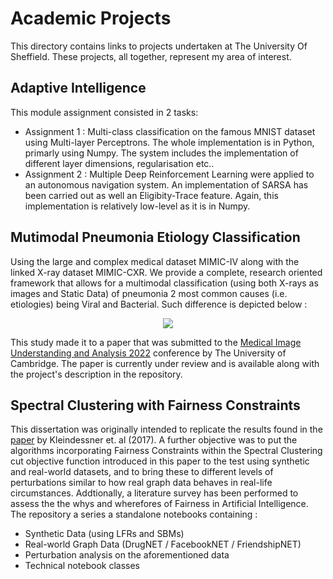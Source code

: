 # Academic Projects
This directory contains links to projects undertaken at The University Of Sheffield. These projects, all together, represent my area of interest.


## Adaptive Intelligence

This module assignment consisted in 2 tasks:
- Assignment 1 : Multi-class classification on the famous MNIST dataset using Multi-layer Perceptrons. The whole implementation is in Python, primarly using Numpy. The system includes the implementation of different layer dimensions, regularisation etc..
- Assignment 2 : Multiple Deep Reinforcement Learning were applied to an autonomous navigation system. An implementation of SARSA has been carried out as well an Eligibity-Trace feature. Again, this implementation is relatively low-level as it is in Numpy.


## Mutimodal Pneumonia Etiology Classification

Using the large and complex medical dataset MIMIC-IV along with the linked X-ray dataset MIMIC-CXR. We provide a complete, research oriented framework that allows for a multimodal classification (using both X-rays as images and Static Data) of pneumonia 2 most common causes (i.e. etiologies) being Viral and Bacterial. Such difference is depicted below :

<p align="center">
  <img src="https://www.mdpi.com/applsci/applsci-10-00559/article_deploy/html/images/applsci-10-00559-g010-550.jpg" />
</p>

This study made it to a paper that was submitted to the [Medical Image Understanding and Analysis 2022](https://www.miua2022.com) conference by The University of Cambridge. The paper is currently under review and is available along with the project's description in the repository.

## Spectral Clustering with Fairness Constraints

This dissertation was originally intended to replicate the results found in the [paper](https://arxiv.org/abs/1901.08668) by Kleindessner et. al (2017). A further objective was to put the algorithms incorporating Fairness Constraints within the Spectral Clustering cut objective function introduced in this paper to the test using synthetic and real-world datasets, and to bring these to different levels of perturbations similar to how real graph data behaves in real-life circumstances. Addtionally, a literature survey has been performed to assess the the whys and wherefores of Fairness in Artificial Intelligence.
The repository a series a standalone notebooks containing :
- Synthetic Data (using LFRs and SBMs) 
- Real-world Graph Data (DrugNET / FacebookNET / FriendshipNET)
- Perturbation analysis on the aforementioned data
- Technical notebook classes 



